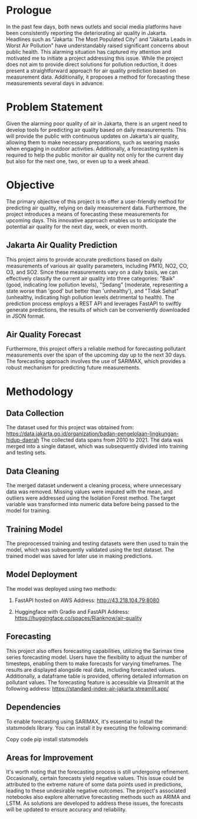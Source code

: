 # Prologue
In the past few days, both news outlets and social media platforms have been consistently reporting the deteriorating air quality in Jakarta. Headlines such as "Jakarta: The Most Populated City" and "Jakarta Leads in Worst Air Pollution" have understandably raised significant concerns about public health. This alarming situation has captured my attention and motivated me to initiate a project addressing this issue. While the project does not aim to provide direct solutions for pollution reduction, it does present a straightforward approach for air quality prediction based on measurement data. Additionally, it proposes a method for forecasting these measurements several days in advance.

# Problem Statement
Given the alarming poor quality of air in Jakarta, there is an urgent need to develop tools for predicting air quality based on daily measurements. This will provide the public with continuous updates on Jakarta's air quality, allowing them to make necessary preparations, such as wearing masks when engaging in outdoor activities. Additionally, a forecasting system is required to help the public monitor air quality not only for the current day but also for the next one, two, or even up to a week ahead. 

# Objective
The primary objective of this project is to offer a user-friendly method for predicting air quality, relying on daily measurement data. Furthermore, the project introduces a means of forecasting these measurements for upcoming days. This innovative approach enables us to anticipate the potential air quality for the next day, week, or even month.

## Jakarta Air Quality Prediction
This project aims to provide accurate predictions based on daily measurements of various air quality parameters, including PM10, NO2, CO, O3, and SO2. Since these measurements vary on a daily basis, we can effectively classify the current air quality into three categories: "Baik" (good, indicating low pollution levels), "Sedang" (moderate, representing a state worse than 'good' but better than 'unhealthy'), and "Tidak Sehat" (unhealthy, indicating high pollution levels detrimental to health). The prediction process employs a REST API and leverages FastAPI to swiftly generate predictions, the results of which can be conveniently downloaded in JSON format.

## Air Quality Forecast
Furthermore, this project offers a reliable method for forecasting pollutant measurements over the span of the upcoming day up to the next 30 days. The forecasting approach involves the use of SARIMAX, which provides a robust mechanism for predicting future measurements.

# Methodology
## Data Collection
The dataset used for this project was obtained from:
https://data.jakarta.go.id/organization/badan-pengelolaan-lingkungan-hidup-daerah
The collected data spans from 2010 to 2021. The data was merged into a single dataset, which was subsequently divided into training and testing sets.

## Data Cleaning
The merged dataset underwent a cleaning process, where unnecessary data was removed. Missing values were imputed with the mean, and outliers were addressed using the Isolation Forest method. The target variable was transformed into numeric data before being passed to the model for training.

## Training Model
The preprocessed training and testing datasets were then used to train the model, which was subsequently validated using the test dataset. The trained model was saved for later use in making predictions.

## Model Deployment
The model was deployed using two methods:

1. FastAPI hosted on AWS
Address: http://43.218.104.79:8080

2. Huggingface with Gradio and FastAPI
Address: https://huggingface.co/spaces/Rianknow/air-quality



## Forecasting
This project also offers forecasting capabilities, utilizing the Sarimax time series forecasting model. Users have the flexibility to adjust the number of timesteps, enabling them to make forecasts for varying timeframes. The results are displayed alongside real data, including forecasted values. Additionally, a dataframe table is provided, offering detailed information on pollutant values. The forecasting feature is accessible via Streamlit at the following address: 
https://standard-index-air-jakarta.streamlit.app/



## Dependencies
To enable forecasting using SARIMAX, it's essential to install the statsmodels library. You can install it by executing the following command:

Copy code
pip install statsmodels

## Areas for Improvement
It's worth noting that the forecasting process is still undergoing refinement. Occasionally, certain forecasts yield negative values. This issue could be attributed to the extreme nature of some data points used in predictions, leading to these undesirable negative outcomes. The project's associated notebooks also explore alternative forecasting methods such as ARIMA and LSTM. As solutions are developed to address these issues, the forecasts will be updated to ensure accuracy and reliability.
